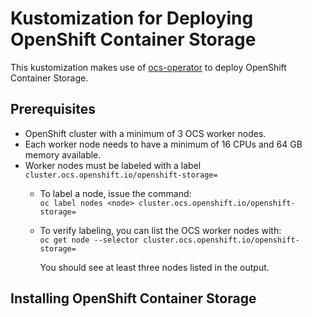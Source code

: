 # Kustomization for Deploying OpenShift Container Storage

This kustomization makes use of [ocs-operator](https://github.com/openshift/ocs-operator) to deploy OpenShift Container Storage.

## Prerequisites

* OpenShift cluster with a minimum of 3 OCS worker nodes.
* Each worker node needs to have a minimum of 16 CPUs and 64 GB memory available.
* Worker nodes must be labeled with a label `cluster.ocs.openshift.io/openshift-storage=`
  * To label a node, issue the command:  
    `oc label nodes <node> cluster.ocs.openshift.io/openshift-storage=`    
  * To verify labeling, you can list the OCS worker nodes with:  
    `oc get node --selector cluster.ocs.openshift.io/openshift-storage=`
    
    You should see at least three nodes listed in the output.
    
## Installing OpenShift Container Storage
